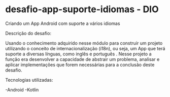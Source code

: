 # desafio-app-suporte-idiomas - DIO
Criando um App Android com suporte a vários idiomas

Descrição do desafio:

Usando o conhecimento adquirido nesse módulo para construir um projeto utilizando o conceito de internacionalização (i18n), ou seja, um App que terá suporte a diversas línguas, como inglês e português .
Nesse projeto a função era desenvolver a capacidade de abstrair um problema, analisar e aplicar implementações que forem necessárias para a conclusão deste desafio.

Tecnologias utilizadas:

-Android
-Kotlin
